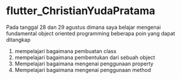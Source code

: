# flutter_ChristianYudaPratama
Pada tanggal 28 dan 29 agustus dimana saya belajar mengenai fundamental object oriented programming beberapa poin yang dapat ditangkap
1. mempelajari bagaimana pembuatan class
2. mempelajari bagaimana pembentukan dari sebuah object
3. Mempelajari bagaimana mengenai penggunaan property
4. Mempelajari bagaimana mengenai penggunaan method